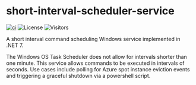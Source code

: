 # short-interval-scheduler-service

[![ci](https://github.com/jpfulton/short-interval-scheduler-service/actions/workflows/ci.yml/badge.svg)](https://github.com/jpfulton/short-interval-scheduler-service/actions/workflows/ci.yml)
![License](https://img.shields.io/badge/License-MIT-blue)
![Visitors](https://visitor-badge.laobi.icu/badge?page_id=jpfulton.ashort-interval-scheduler-service)

A short interval command scheduling Windows service implemented in .NET 7.

The Windows OS Task Scheduler does not allow for intervals shorter than one minute. This
service allows commands to be executed in intervals of seconds. Use cases include polling
for Azure spot instance eviction events and triggering a graceful shutdown via a powershell
script.

